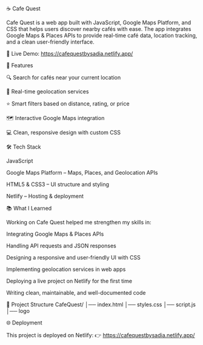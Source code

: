 ☕ Cafe Quest

Cafe Quest is a web app built with JavaScript, Google Maps Platform, and CSS that helps users discover nearby cafés with ease. The app integrates Google Maps & Places APIs to provide real-time café data, location tracking, and a clean user-friendly interface.

🔗 Live Demo: https://cafequestbysadia.netlify.app/

🚀 Features

🔍 Search for cafés near your current location

📍 Real-time geolocation services

⭐ Smart filters based on distance, rating, or price

🗺️ Interactive Google Maps integration

💻 Clean, responsive design with custom CSS

🛠️ Tech Stack

JavaScript

Google Maps Platform – Maps, Places, and Geolocation APIs

HTML5 & CSS3 – UI structure and styling

Netlify – Hosting & deployment

📚 What I Learned

Working on Cafe Quest helped me strengthen my skills in:

Integrating Google Maps & Places APIs

Handling API requests and JSON responses

Designing a responsive and user-friendly UI with CSS

Implementing geolocation services in web apps

Deploying a live project on Netlify for the first time

Writing clean, maintainable, and well-documented code

📂 Project Structure
CafeQuest/
│── index.html 
│── styles.css
│── script.js      
│── logo           

🌐 Deployment

This project is deployed on Netlify:
👉 https://cafequestbysadia.netlify.app/
